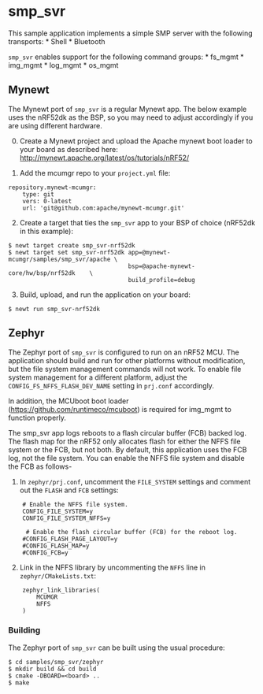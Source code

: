 # smp_svr

This sample application implements a simple SMP server with the following
transports:
    * Shell
    * Bluetooth

`smp_svr` enables support for the following command groups:
    * fs_mgmt
    * img_mgmt
    * log_mgmt
    * os_mgmt

## Mynewt

The Mynewt port of `smp_svr` is a regular Mynewt app.  The below example uses the nRF52dk as the BSP, so you may need to adjust accordingly if you are using different hardware.

0. Create a Mynewt project and upload the Apache mynewt boot loader to your
board as described here: http://mynewt.apache.org/latest/os/tutorials/nRF52/

1. Add the mcumgr repo to your `project.yml` file:

```
repository.mynewt-mcumgr:
    type: git
    vers: 0-latest
    url: 'git@github.com:apache/mynewt-mcumgr.git'
```

2. Create a target that ties the `smp_svr` app to your BSP of choice (nRF52dk in this example):

```
$ newt target create smp_svr-nrf52dk
$ newt target set smp_svr-nrf52dk app=@mynewt-mcumgr/samples/smp_svr/apache \
                                  bsp=@apache-mynewt-core/hw/bsp/nrf52dk    \
                                  build_profile=debug
```

3. Build, upload, and run the application on your board:

```
$ newt run smp_svr-nrf52dk
```

## Zephyr

The Zephyr port of `smp_svr` is configured to run on an nRF52 MCU.  The
application should build and run for other platforms without modification, but
the file system management commands will not work.  To enable file system
management for a different platform, adjust the `CONFIG_FS_NFFS_FLASH_DEV_NAME`
setting in `prj.conf` accordingly.

In addition, the MCUboot boot loader (https://github.com/runtimeco/mcuboot) is
required for img_mgmt to function properly.

The smp_svr app logs reboots to a flash circular buffer (FCB) backed log.  The
flash map for the nRF52 only allocates flash for either the NFFS file system or
the FCB, but not both.  By default, this application uses the FCB log, not the
file system.  You can enable the NFFS file system and disable the FCB as follows-

1. In `zephyr/prj.conf`, uncomment the `FILE_SYSTEM` settings and comment out
the `FLASH` and `FCB` settings:

```
    # Enable the NFFS file system.
    CONFIG_FILE_SYSTEM=y
    CONFIG_FILE_SYSTEM_NFFS=y

     # Enable the flash circular buffer (FCB) for the reboot log.
    #CONFIG_FLASH_PAGE_LAYOUT=y
    #CONFIG_FLASH_MAP=y
    #CONFIG_FCB=y
```

2. Link in the NFFS library by uncommenting the `NFFS` line in
`zephyr/CMakeLists.txt`:

```
    zephyr_link_libraries(
        MCUMGR
        NFFS
    )
```

### Building

The Zephyr port of `smp_svr` can be built using the usual procedure:

```
$ cd samples/smp_svr/zephyr
$ mkdir build && cd build
$ cmake -DBOARD=<board> ..
$ make
```
